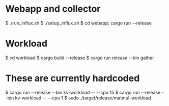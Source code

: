 # Webapp and collector

$ ./run_influx.sh
$ ./setup_influx.sh
$ cd webapp; cargo run --release

# Workload

$ cd workload
$ cargo build --release
$ cargo run release --bin gather

# These are currently hardcoded

$ cargo run --release --bin kv-workload -- --cpu 15
$ cargo run --release --bin kv-workload -- --cpu 1
$ sudo ./target/release/matmul-workload
